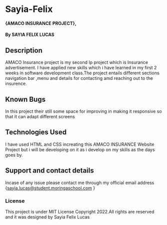 # Sayia-Felix
#### {AMACO INSURANCE PROJECT},
#### By SAYIA FELIX LUCAS
## Description
AMACO Insurance project is my second Ip project which is Insurance advertisement. I have applied new skills which i have learned in my first 2 weeks in software development class.The project entails different sections navigation bar ,menu and details for contacting amd reaching out to the insurence.
## Known Bugs
In this project their still some space for improving in making it responsive so that it can adapt different screens 
## Technologies Used
I have used HTML and CSS increating this AMACO INSURANCE Website Project but i will be developing on it as i develop on my skills as the days goes by.
## Support and contact details
Incase of any issue please contact me through my official email address {sayia.lucas@student.moringaschool.com }
### License
This project is under MIT License
Copyright 2022.All rights are reserved and it was designed by Sayia Felix Lucas
  